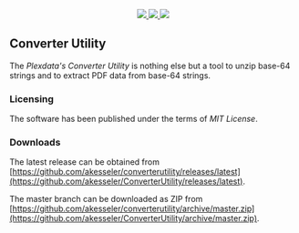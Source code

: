 <p align="center">
  <a href="https://github.com/akesseler/ConverterUtility/blob/master/LICENSE.md" alt="license">
    <img src="https://img.shields.io/github/license/akesseler/ConverterUtility.svg" />
  </a>
  <a href="https://github.com/akesseler/ConverterUtility/releases/latest" alt="latest">
    <img src="https://img.shields.io/github/release/akesseler/ConverterUtility.svg" />
  </a>
  <a href="https://github.com/akesseler/ConverterUtility/archive/master.zip" alt="master">
    <img src="https://img.shields.io/github/languages/code-size/akesseler/ConverterUtility.svg" />
  </a>
</p>

## Converter Utility

The _Plexdata's Converter Utility_ is nothing else but a tool to unzip base-64 strings 
and to extract PDF data from base-64 strings.

### Licensing

The software has been published under the terms of _MIT License_.

### Downloads

The latest release can be obtained from [https://github.com/akesseler/converterutility/releases/latest](https://github.com/akesseler/ConverterUtility/releases/latest).

The master branch can be downloaded as ZIP from [https://github.com/akesseler/converterutility/archive/master.zip](https://github.com/akesseler/ConverterUtility/archive/master.zip).
